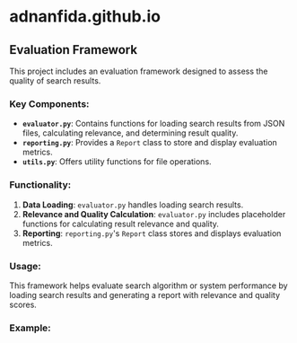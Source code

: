 # adnanfida.github.io

## Evaluation Framework

This project includes an evaluation framework designed to assess the quality of search results.

### Key Components:

*   **`evaluator.py`**: Contains functions for loading search results from JSON files, calculating relevance, and determining result quality.
*   **`reporting.py`**: Provides a `Report` class to store and display evaluation metrics.
*   **`utils.py`**: Offers utility functions for file operations.

### Functionality:

1.  **Data Loading**: `evaluator.py` handles loading search results.
2.  **Relevance and Quality Calculation**: `evaluator.py` includes placeholder functions for calculating result relevance and quality.
3.  **Reporting**: `reporting.py`'s `Report` class stores and displays evaluation metrics.

### Usage:

This framework helps evaluate search algorithm or system performance by loading search results and generating a report with relevance and quality scores.

### Example:
